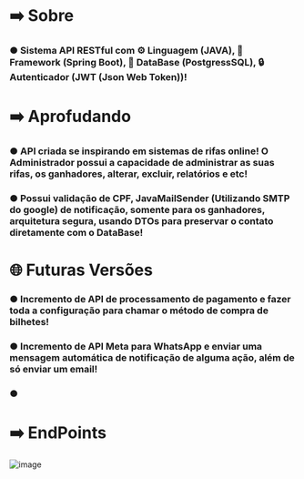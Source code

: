 # ➡️ Sobre
### ● Sistema API RESTful com  ⚙️ Linguagem (JAVA), 🧷 Framework (Spring Boot), 🎲 DataBase (PostgressSQL), 🔒 Autenticador (JWT (Json Web Token))!


# ➡️ Aprofudando
### ● API criada se inspirando em sistemas de rifas online! O Administrador possui a capacidade de administrar as suas rifas, os ganhadores, alterar, excluir, relatórios e etc!
### ● Possui validação de CPF, JavaMailSender (Utilizando SMTP do google) de notificação, somente para os ganhadores, arquitetura segura, usando DTOs para preservar o contato diretamente com o DataBase!

# 🌐 Futuras Versões
### ●  Incremento de API de processamento de pagamento e fazer toda a configuração para chamar o método de compra de bilhetes!
### ● Incremento de API Meta para WhatsApp e enviar uma mensagem automática de notificação de alguma ação, além de só enviar um email!
### ● 

# ➡️ EndPoints
![image](https://github.com/user-attachments/assets/91701b56-8f21-4a3b-9225-6a32c9341b5f)

 
